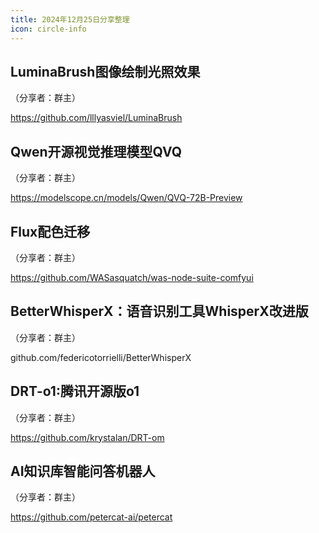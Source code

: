 ```yaml
---
title: 2024年12月25日分享整理
icon: circle-info
---
```


## LuminaBrush图像绘制光照效果

（分享者：群主）

https://github.com/lllyasviel/LuminaBrush

## Qwen开源视觉推理模型QVQ

（分享者：群主）

https://modelscope.cn/models/Qwen/QVQ-72B-Preview

## Flux配色迁移

（分享者：群主）

https://github.com/WASasquatch/was-node-suite-comfyui

## BetterWhisperX：语音识别工具WhisperX改进版

（分享者：群主）

github.com/federicotorrielli/BetterWhisperX

## DRT-o1:腾讯开源版o1

（分享者：群主）

https://github.com/krystalan/DRT-om

## AI知识库智能问答机器人

（分享者：群主）

https://github.com/petercat-ai/petercat

